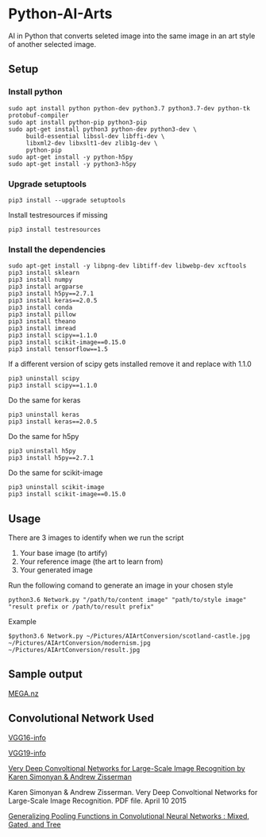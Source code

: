 # Python-AI-Arts
AI in Python that converts seleted image into the same image in an art style of another selected image.

## Setup
### Install python
```
sudo apt install python python-dev python3.7 python3.7-dev python-tk protobuf-compiler 
sudo apt install python-pip python3-pip 
sudo apt-get install python3 python-dev python3-dev \
     build-essential libssl-dev libffi-dev \
     libxml2-dev libxslt1-dev zlib1g-dev \
     python-pip
sudo apt-get install -y python-h5py
sudo apt-get install -y python3-h5py
```
### Upgrade setuptools
```
pip3 install --upgrade setuptools
```
Install testresources if missing
```
pip3 install testresources
```
### Install the dependencies
```
sudo apt-get install -y libpng-dev libtiff-dev libwebp-dev xcftools
pip3 install sklearn
pip3 install numpy
pip3 install argparse
pip3 install h5py==2.7.1
pip3 install keras==2.0.5
pip3 install conda
pip3 install pillow
pip3 install theano
pip3 install imread
pip3 install scipy==1.1.0
pip3 install scikit-image==0.15.0
pip3 install tensorflow==1.5
```
If a different version of scipy gets installed remove it and replace with 1.1.0
```
pip3 uninstall scipy
pip3 install scipy==1.1.0
```
Do the same for keras
```
pip3 uninstall keras
pip3 install keras==2.0.5
```
Do the same for h5py
```
pip3 uninstall h5py
pip3 install h5py==2.7.1
```
Do the same for scikit-image
```
pip3 uninstall scikit-image
pip3 install scikit-image==0.15.0
```
## Usage

There are 3 images to identify when we run the script

1. Your base image (to artify)
2. Your reference image (the art to learn from)
3. Your generated image

Run the following comand to generate an image in your chosen style
```
python3.6 Network.py "/path/to/content image" "path/to/style image" "result prefix or /path/to/result prefix"
```
Example
```
$python3.6 Network.py ~/Pictures/AIArtConversion/scotland-castle.jpg ~/Pictures/AIArtConversion/modernism.jpg ~/Pictures/AIArtConversion/result.jpg
```
## Sample output
[MEGA.nz](https://mega.nz/#F!f9tTQKrI!QWYYvLEzRpvd8Mjn5Jt9iw)

## Convolutional Network Used
[VGG16-info](https://www.mathworks.com/help/deeplearning/ref/vgg16.html)

[VGG19-info](https://www.mathworks.com/help/deeplearning/ref/vgg19.html)

[Very Deep Convoltional Networks for Large-Scale Image Recognition by Karen Simonyan & Andrew Zisserman](https://arxiv.org/pdf/1409.1556.pdf)

Karen Simonyan & Andrew Zisserman. Very Deep Convoltional Networks for Large-Scale Image Recognition. PDF file. April 10 2015

[Generalizing Pooling Functions in Convolutional Neural Networks : Mixed, Gated, and Tree](https://arxiv.org/pdf/1509.08985.pdf)
